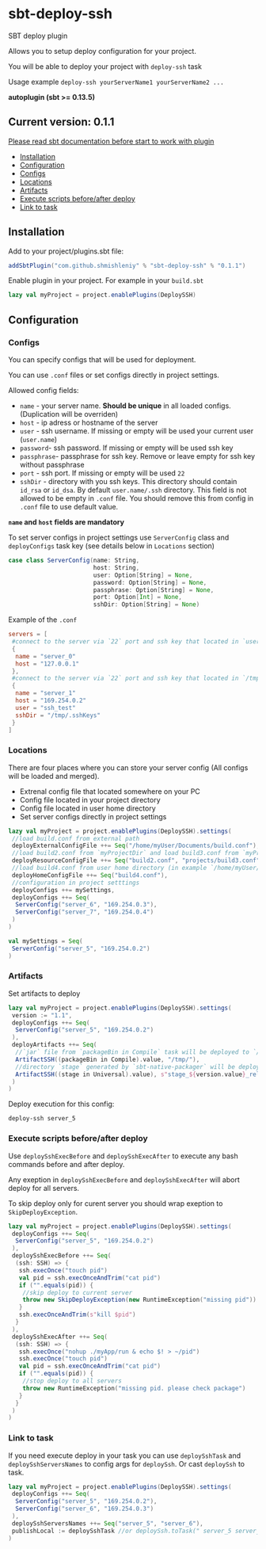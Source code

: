 # sbt-deploy-ssh
SBT deploy plugin

Allows you to setup deploy configuration for your project.

You will be able to deploy your project with `deploy-ssh` task

Usage example `deploy-ssh yourServerName1 yourServerName2 ...`

**autoplugin (sbt >= 0.13.5)**

## Current version: 0.1.1

[Please read sbt documentation before start to work with plugin](http://www.scala-sbt.org/0.13.5/docs/Getting-Started/Using-Plugins.html)

 - [Installation](#installation)
 - [Configuration](#configuration)
  - [Configs](#configs)
  - [Locations](#locations)
  - [Artifacts](#artifacts)
 - [Execute scripts before/after deploy](#execute-scripts-beforeafter-deploy) 
 - [Link to task](#link-to-task)

## Installation

Add to your project/plugins.sbt file:

``` sbt
addSbtPlugin("com.github.shmishleniy" % "sbt-deploy-ssh" % "0.1.1")
```
Enable plugin in your project.
For example in your `build.sbt`

``` sbt
lazy val myProject = project.enablePlugins(DeploySSH)
```

## Configuration

### Configs

You can specify configs that will be used for deployment.

You can use `.conf` files or set configs directly in project settings.

Allowed config fields:

* `name` - your server name. **Should be unique** in all loaded configs. (Duplication will be overriden)
* `host` - ip adress or hostname of the server
* `user` - ssh username. If missing or empty will be used your current user (`user.name`)
* `password`- ssh password. If missing or empty will be used ssh key
* `passphrase`- passphrase for ssh key. Remove or leave empty for ssh key without passphrase
* `port` - ssh port. If missing or empty will be used `22`
* `sshDir` - directory with you ssh keys. This directory should contain `id_rsa` or `id_dsa`. By default `user.name/.ssh` directory. This field is not allowed to be empty in `.conf` file. You should remove this from config in `.conf` file to use default value.

**`name` and `host` fields are mandatory**

To set server configs in project settings use `ServerConfig` class and `deployConfigs` task key (see details below in `Locations` section)

``` scala
case class ServerConfig(name: String,
                        host: String,
                        user: Option[String] = None,
                        password: Option[String] = None,
                        passphrase: Option[String] = None,
                        port: Option[Int] = None,
                        sshDir: Option[String] = None)
````

Example of the `.conf`
``` conf
servers = [
 #connect to the server via `22` port and ssh key that located in `user.name/.ssh/` directory, user is current `user.name`
 {
  name = "server_0"
  host = "127.0.0.1"
 },
 #connect to the server via `22` port and ssh key that located in `/tmp/.sshKeys/` directory, user is `ssh_test`
 {
  name = "server_1"
  host = "169.254.0.2"
  user = "ssh_test"
  sshDir = "/tmp/.sshKeys"
 }
]
```

### Locations
There are four places where you can store your server config (All configs will be loaded and merged).

* Extrenal config file that located somewhere on your PC
* Config file located in your project directory
* Config file located in user home directory
* Set server configs directly in project settings

``` sbt 
lazy val myProject = project.enablePlugins(DeploySSH).settings(
 //load build.conf from external path
 deployExternalConfigFile ++= Seq("/home/myUser/Documents/build.conf"),
 //load build2.conf from `myProjectDir` and load build3.conf from `myProjectDir/projects`
 deployResourceConfigFile ++= Seq("build2.conf", "projects/build3.conf"),
 //load build4.conf from user home directory (in example `/home/myUser/build4.conf`)
 deployHomeConfigFile ++= Seq("build4.conf"),
 //configuration in project setttings
 deployConfigs ++= mySettings,
 deployConfigs ++= Seq(
  ServerConfig("server_6", "169.254.0.3"),
  ServerConfig("server_7", "169.254.0.4")
 )
)

val mySettings = Seq(
 ServerConfig("server_5", "169.254.0.2")
)
```

### Artifacts
Set artifacts to deploy

``` sbt 
lazy val myProject = project.enablePlugins(DeploySSH).settings(
 version := "1.1",
 deployConfigs ++= Seq(
  ServerConfig("server_5", "169.254.0.2")
 ),
 deployArtifacts ++= Seq(
  //`jar` file from `packageBin in Compile` task will be deployed to `/tmp/` directory
  ArtifactSSH((packageBin in Compile).value, "/tmp/"),
  //directory `stage` generated by `sbt-native-packager` will be deployed to `~/stage_1.1_release/` directory
  ArtifactSSH((stage in Universal).value), s"stage_${version.value}_release/")
 )
)
```

Deploy execution for this config:

`deploy-ssh server_5`

### Execute scripts before/after deploy

Use `deploySshExecBefore` and `deploySshExecAfter` to execute any bash commands before and after deploy.

Any exeption in `deploySshExecBefore` and `deploySshExecAfter` will abort deploy for all servers.

To skip deploy only for curent server you should wrap exeption to `SkipDeployException`.

``` sbt
lazy val myProject = project.enablePlugins(DeploySSH).settings(
 deployConfigs ++= Seq(
  ServerConfig("server_5", "169.254.0.2")
 ),
 deploySshExecBefore ++= Seq(
  (ssh: SSH) => {
   ssh.execOnce("touch pid")
   val pid = ssh.execOnceAndTrim("cat pid")
   if ("".equals(pid)) {
    //skip deploy to current server
    throw new SkipDeployException(new RuntimeException("missing pid"))
   }
   ssh.execOnceAndTrim(s"kill $pid")
  }
 ),
 deploySshExecAfter ++= Seq(
  (ssh: SSH) => {
   ssh.execOnce("nohup ./myApp/run & echo $! > ~/pid")
   ssh.execOnce("touch pid")
   val pid = ssh.execOnceAndTrim("cat pid")
   if ("".equals(pid)) {
    //stop deploy to all servers
    throw new RuntimeException("missing pid. please check package")
   }
  }
 )
)
```

### Link to task

If you need execute deploy in your task you can use `deploySshTask` and `deploySshServersNames` to config args for `deploySsh`. Or cast `deploySsh` to task. 

``` sbt
lazy val myProject = project.enablePlugins(DeploySSH).settings(
 deployConfigs ++= Seq(
  ServerConfig("server_5", "169.254.0.2"),
  ServerConfig("server_6", "169.254.0.3")
 ),
 deploySshServersNames ++= Seq("server_5", "server_6"),
 publishLocal := deploySshTask //or deploySsh.toTask(" server_5 server_6")
)
```
